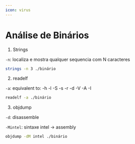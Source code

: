```yaml
---
icon: virus
---
```


# Análise de Binários

1. Strings&#x20;

`-n`: localiza e mostra qualquer sequencia com N caracteres

```bash
strings -n 3 ./binário
```

2. readelf&#x20;

`-a`: equivalent to: -h -l -S -s -r -d -V -A -I

```bash
readelf -a ./binário
```

3. objdump

`-d`: disassemble

`-Mintel`: sintaxe intel -> assembly

```bash
objdump -dM intel ./binário 
```
